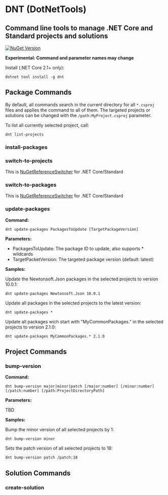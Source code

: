 # DNT (DotNetTools)
## Command line tools to manage .NET Core and Standard projects and solutions

[![NuGet Version](https://img.shields.io/nuget/v/DNT.svg)](https://www.nuget.org/packages?q=DNT)

**Experimental: Command and parameter names may change**

Install (.NET Core 2.1+ only): 

```
dotnet tool install -g dnt
```

## Package Commands

By default, all commands search in the current directory for all `*.csproj` files and applies the command to all of them. The targeted projects or solutions can be changed with the `/path:MyProject.csproj` parameter.

To list all currently selected project, call:

```
dnt list-projects
```

### install-packages

### switch-to-projects

This is [NuGetReferenceSwitcher](https://github.com/RSuter/NuGetReferenceSwitcher) for .NET Core/Standard

### switch-to-packages

This is [NuGetReferenceSwitcher](https://github.com/RSuter/NuGetReferenceSwitcher) for .NET Core/Standard

### update-packages

**Command:**

```
dnt update-packages PackagesToUpdate [TargetPackageVersion]
```

**Parameters:**

- PackagesToUpdate: The package ID to update, also supports * wildcards
- TargetPacketVersion: The targeted package version (default: latest)

**Samples:**

Update the Newtonsoft.Json packages in the selected projects to version 10.0.1:

```
dnt update-packages Newtonsoft.Json 10.0.1
```

Update all packages in the selected projects to the latest version:

```
dnt update-packages *
```

Update all packages wich start with "MyCommonPackages." in the selected projects to version 2.1.0:

```
dnt update-packages MyCommonPackages.* 2.1.0
```

## Project Commands

### bump-version

**Command:**

```
dnt bump-version major|minor|patch [/major:number] [/minor:number] [/patch:number] [/path:ProjectDirectoryPath]
```

**Parameters:**

TBD

**Samples:**

Bump the minor version of all selected projects by 1:

```
dnt bump-version minor
```

Sets the patch version of all selected projects to 18:

```
dnt bump-version patch /patch:18
```

## Solution Commands

### create-solution
